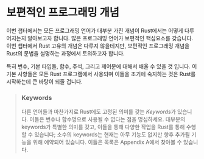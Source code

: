 # 보편적인 프로그래밍 개념

이번 챕터에서는 모든 프로그래밍 언어가 대부분 가진 개념이 Rust에서는 어떻게 다루어지는지 알아보고자 합니다.
많은 프로그래밍 언어가 보편적인 핵심요소를 갖습니다. 이번 챕터에서 Rust 고유의 개념은 다루지 않을테지만, 
보편적인 프로그래밍 개념을 Rust의 문법을 설명하는 과정에서 토의하고자 합니다. 

특히 변수, 기본 타입들, 함수, 주석, 그리고 제어문에 대해서 배울 수 있을 것 입니다. 이 기본 사항들은 
모든 Rust 프로그램에서 사용되며 이들을 조기에 숙지하는 것은 Rust를 시작하는데 큰 바탕이 되줄 겁니다.

> ### Keywords
>
> 다른 언어들과 마찬가지로 Rust에도 고정된 의미를 갖는 *Keywords*가 있습니다. 이들은 변수나 함수명으로
> 사용될 수 없다는 점을 명심하세요. 대부분의 keywords가 특별한 의미를 갖고, 이들을 통해 다양한 작업을 
> Rust를 통해 수행할 수 있습니다; 소수의 keywords는 현재는 아무 기능도 없지만 향후 추가될 기능을 위해
> 예약되어 있습니다. 이들은 목록은 Appendix A에서 찾아볼 수 있습니다. 

